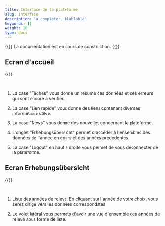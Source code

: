 ```yaml
---
title: Interface de la plateforme
slug: interface
description: "a completer. blablabla"
keywords: []
weight: 10
type: docs
---
```


{{<alert color="info">}}
La documentation est en cours de construction.
{{</alert>}}


## Ecran d'accueil

{{<insertImage image="ecran_accueil.png" class="bord img_full">}}

 &nbsp;

1. La case "Tâches" vous donne un résumé des données et des erreurs qui sont encore à vérifier. 

2. La case "Lien rapide" vous donne des liens contenant diverses informations utiles.

3. La case "News" vous donne des nouvelles concernant la plateforme.

4. L'onglet "Erhebungsübersicht" permet d'accéder à l'ensembles des données de l'année en cours et des années précédentes. 

5. La case "Logout" en haut à droite vous permet de vous déconnecter de la plateforme. 

## Ecran Erhebungsübersicht

{{<insertImage image="ecran_erhebungsubersicht.png" class="bord img_full">}}

 &nbsp;

 1. Liste des années de relevé. En cliquant sur l'année de votre choix, vous serez dirigé vers les données correspondates.

 2. Le volet latéral vous permets d'avoir une vue d'ensemble des années de relevé sous forme de liste.